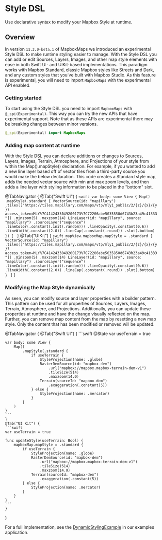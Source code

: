 # Style DSL

Use declarative syntax to modify your Mapbox Style at runtime. 

## Overview

In version `11.3.0-beta.1` of MapboxMaps we introduced an experimental Style DSL to make runtime styling easier to manage. With the Style DSL you can add or edit Sources, Layers, Images, and other map style elements with ease in both Swift UI- and UIKit-based implementations. This paradigm works with Mapbox Standard, classic Mapbox styles like Streets and Dark, and any custom styles that you've built with Mapbox Studio. As this feature is experimental, you will need to import `MapboxMaps` with the experimental API enabled. 

### Getting started

To start using the Style DSL you need to import `MapboxMaps` with `@_spi(Experimental)`. This way you can try the new APIs that have experimental support. Note that as these APIs are experimental there may be breaking changes between minor versions.

```swift
@_spi(Experimental) import MapboxMaps
```

### Adding map content at runtime

With the Style DSL you can declare additions or changes to Sources, Layers, Images, Terrain, Atmosphere, and Projections of your style from within the Map().mapStyle() declaration. For example, if you wanted to add a new line layer based off of vector tiles from a third-party source you would make the below declaration. This code creates a Standard style map, adds the needed vector source with min and max zoom levels, and then adds a line layer with styling information to be placed in the "bottom" slot. 

@TabNavigator {
    @Tab("Swift UI") {
    ```swift
    var body: some View {
        Map()
            .mapStyle(.standard {
                VectorSource(id: "mapillary")
                    .tiles(["https://tiles.mapillary.com/maps/vtp/mly1_public/2/{z}/{x}/{y}?access_token=MLY%7C4142433049200173%7C72206abe5035850d6743b23a49c41333"])
                    .minzoom(5)
                    .maxzoom(14)
                LineLayer(id: "mapillary", source: "mapillary")
                    .sourceLayer("sequence")
                    .lineColor(.constant(.init(.random)))
                    .lineOpacity(.constant(0.6))
                    .lineWidth(.constant(2.0))
                    .lineCap(.constant(.round))
                    .slot(.bottom)
            })
    }
    ```
    }
    @Tab("UIKit") {
    ```swift
    mapView.mapboxMap.mapStyle = .standard {
        VectorSource(id: "mapillary")
            .tiles(["https://tiles.mapillary.com/maps/vtp/mly1_public/2/{z}/{x}/{y}?access_token=MLY%7C4142433049200173%7C72206abe5035850d6743b23a49c41333"])
            .minzoom(5)
            .maxzoom(14)
        LineLayer(id: "mapillary", source: "mapillary")
            .sourceLayer("sequence")
            .lineColor(.constant(.init(.random)))
            .lineOpacity(.constant(0.6))
            .lineWidth(.constant(2.0))
            .lineCap(.constant(.round))
            .slot(.bottom)
    }
    ```
    }
}

### Modifying the Map Style dynamically 

As seen, you can modify source and layer properties with a builder pattern. This pattern can be used for all properties of Sources, Layers, Images, Terrain, Atmosphere, and Projections. Additionally, you can update these properties at runtime and have the change visually reflected on the map. Further, you can remove map content from the map by resetting a new map style. Only the content that has been modified or removed will be updated. 

@TabNavigator {
    @Tab("Swift UI") {
    ```swift
    @State var useTerrain = true
    
    var body: some View {
        Map()
            .mapStyle(.standard {
                if useTerrain {
                    StyleProjection(name: .globe)
                    RasterDemSource(id: "mapbox-dem")
                        .url("mapbox://mapbox.mapbox-terrain-dem-v1")
                        .tileSize(514)
                        .maxzoom(14.0)
                    Terrain(sourceId: "mapbox-dem")
                        .exaggeration(.constant(5))
                } else {
                    StyleProjection(name: .mercator)
                }
            }
        )
    }
    ```
    }
    @Tab("UI Kit") {
    ```swift
    var useTerrain = true
    
    func updateStyle(useTerrain: Bool) {
        mapboxMap.mapStyle = .standard {
            if useTerrain {
                StyleProjection(name: .globe)
                RasterDemSource(id: "mapbox-dem")
                    .url("mapbox://mapbox.mapbox-terrain-dem-v1")
                    .tileSize(514)
                    .maxzoom(14.0)
                Terrain(sourceId: "mapbox-dem")
                    .exaggeration(.constant(5))
            } else {
                StyleProjection(name: .mercator)
            }
        }
    }
    ```
    }
}

For a full implementation, see the [DynamicStylingExample](https://github.com/mapbox/mapbox-maps-ios/blob/main/Apps/Examples/Examples/Swift%20UI%20Examples/DynamicStyleExample.swift) in our examples application.
